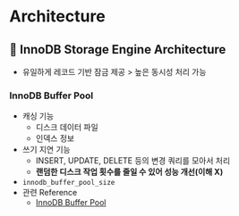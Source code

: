 # Architecture

## :pushpin: InnoDB Storage Engine Architecture

- 유일하게 레코드 기반 잠금 제공 > 높은 동시성 처리 가능

### InnoDB Buffer Pool
- 캐싱 기능
  - 디스크 데이터 파일
  - 인덱스 정보
- 쓰기 지연 기능
  - INSERT, UPDATE, DELETE 등의 변경 쿼리를 모아서 처리
  - **랜덤한 디스크 작업 횟수를 줄일 수 있어 성능 개선(이해 X)**
- `innodb_buffer_pool_size`
- 관련 Reference
  - [InnoDB Buffer Pool](https://flashsql.github.io/innodb-doc-kr/blog/innodb/5.1.buffer-pool.html)